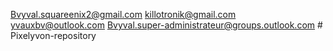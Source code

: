 Bvyval.squareenix2@gmail.com killotronik@gmail.com yvauxbv@outlook.com Bvyval.super-administrateur@groups.outlook.com # Pixelyvon-repository